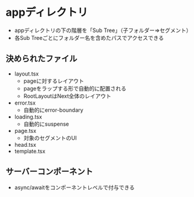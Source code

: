 # appディレクトリ

- appディレクトリの下の階層を「Sub Tree」（子フォルダー=>セグメント）
- 各Sub Treeごとにフォルダー名を含めたパスでアクセスできる

## 決められたファイル

- layout.tsx
  - pageに対するレイアウト
  - pageをラップする形で自動的に配置される
  - RootLayoutはNext全体のレイアウト
- error.tsx
  - 自動的にerror-boundary
- loading.tsx
  - 自動的にsuspense
- page.tsx
  - 対象のセグメントのUI
- head.tsx
- template.tsx

## サーバーコンポーネント

- async/awaitをコンポーネントレベルで付与できる